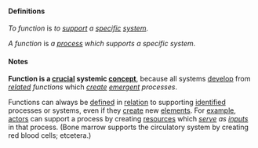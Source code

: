 #### Definitions

*To function* is *to [support](https://github.com/gcassel/Modular-Organization-Terminology/blob/master/terms/support.md) a [specific](https://github.com/gcassel/Modular-Organization-Terminology/blob/master/terms/specific.md) [system](https://github.com/gcassel/Modular-Organization-Terminology/blob/master/terms/system.md)*. 

*A function* is *a [process](https://github.com/gcassel/Modular-Organization-Terminology/blob/master/terms/process.md) which supports a specific system*.

#### Notes 

**Function is a [crucial](https://github.com/gcassel/Modular-Organization-Terminology/blob/master/terms/crucial.md) systemic [concept](https://github.com/gcassel/Modular-Organization-Terminology/blob/master/terms/concept.md)**, because all systems [develop](https://github.com/gcassel/Modular-Organization-Terminology/blob/master/terms/develop.md) from *[related](https://github.com/gcassel/Modular-Organization-Terminology/blob/master/terms/relate.md) functions* which *[create](https://github.com/gcassel/Modular-Organization-Terminology/blob/master/terms/create.md) [emergent](https://github.com/gcassel/Modular-Organizing-Terminology/blob/master/terms/emerge.md) processes*.

Functions can always be [defined](https://github.com/gcassel/Modular-Organization-Terminology/blob/master/terms/define.md) in [relation](https://github.com/gcassel/Modular-Organization-Terminology/blob/master/terms/relate.md) to supporting [identified](https://github.com/gcassel/Modular-Organizing-Terminology/blob/master/terms/identify.md) processes or systems, even if they [create](https://github.com/gcassel/Modular-Organization-Terminology/blob/master/terms/create.md) new [elements](https://github.com/gcassel/Modular-Organizing-Terminology/blob/master/terms/element.md).  For [example](https://github.com/gcassel/Modular-Organization-Terminology/blob/master/terms/example.md), [actors](https://github.com/gcassel/Modular-Organizing-Terminology/blob/master/terms/act.md) can support a process by creating [resources](https://github.com/gcassel/Modular-Organizing-Terminology/blob/master/terms/resource.md) which *[serve](https://github.com/gcassel/Modular-Organizing-Terminology/blob/master/terms/serve.md) as [inputs](https://github.com/gcassel/Modular-Organizing-Terminology/blob/master/terms/input.md)* in that process. (Bone marrow supports the circulatory system by creating red blood cells; etcetera.) 
